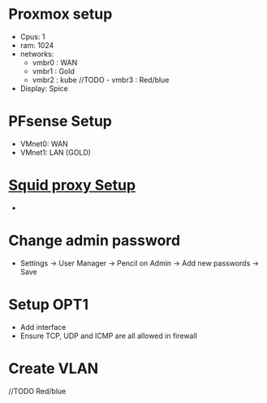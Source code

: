 # Proxmox setup
 - Cpus: 1
 - ram: 1024
 - networks:
   - vmbr0 : WAN
   - vmbr1 : Gold
   - vmbr2 : kube
//TODO   - vmbr3 : Red/blue
 - Display: Spice

# PFsense Setup
 - VMnet0: WAN
 - VMnet1: LAN (GOLD)

# [Squid proxy Setup](https://kifarunix.com/install-and-setup-squid-proxy-on-pfsense/)
 - 

# Change admin password
 - Settings -> User Manager -> Pencil on Admin -> Add new passwords -> Save

# Setup OPT1
 - Add interface
 - Ensure TCP, UDP and ICMP are all allowed in firewall

# Create VLAN
//TODO
Red/blue
